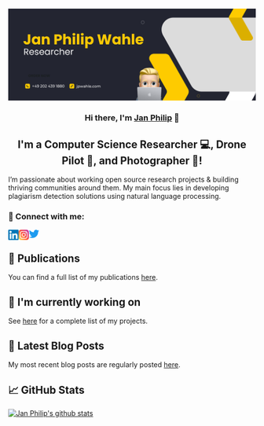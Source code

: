 <p align="center">
  <a href="https://www.jpwahle.com/" target="_blank" rel="noreferrer"><img src="https://raw.githubusercontent.com/jpwahle/jpwahle/main/images/github-banner.png" alt="my banner"></a>
</p>

<h3 align="center">
Hi there, I'm <a href="https://www.jpwahle.com/" target="_blank" rel="noreferrer">Jan Philip</a> 👋
</h3>

<h2 align="center">
I'm a Computer Science Researcher 💻, Drone Pilot 🚁, and Photographer 📸!
</h2> 

I’m passionate about working open source research projects & building thriving communities around them. My main focus lies in developing plagiarism detection solutions using natural language processing.

### 🤝 Connect with me:

<a href="https://www.linkedin.com/in/jan-philip-wahle/"><img align="left" src="https://raw.githubusercontent.com/jpwahle/jpwahle/main/images/linkedin.svg" alt="Jan Philip Wahle | LinkedIn" width="21px"/></a>
<a href="https://instagram.com/jpwahle"><img align="left" src="https://raw.githubusercontent.com/jpwahle/jpwahle/main/images/instagram.svg" alt="Jan Philip Wahle | Instagram" width="21px"/></a>
<a href="https://twitter.com/jpwahle"><img align="left" src="https://raw.githubusercontent.com/jpwahle/jpwahle/main/images/twitter.svg" alt="Jan Philip Wahle | Medium" width="21px"/></a>
</br>

## 📖 Publications

You can find a full list of my publications [here](https://scholar.google.de/citations?user=MI0C9mAAAAAJ).

## 🔭 I'm currently working on

See [here](https://jpwahle.com/projects) for a complete list of my projects.

## 📝 Latest Blog Posts

My most recent blog posts are regularly posted [here](https://jpwahle.com/writing).

## 📈 GitHub Stats 

[![Jan Philip's github stats](https://github-readme-stats.vercel.app/api?username=jpwahle)](https://github.com/jpwahle)
